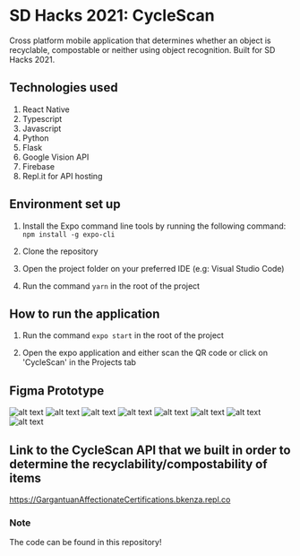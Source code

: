 # SD Hacks 2021: CycleScan

Cross platform mobile application that determines whether an object is recyclable, compostable or neither using object recognition. Built for SD Hacks 2021.

## Technologies used

1. React Native
2. Typescript
3. Javascript
4. Python
5. Flask
6. Google Vision API
7. Firebase
8. Repl.it for API hosting

## Environment set up

1. Install the Expo command line tools by running the following command: ``` npm install -g expo-cli ``` 

2. Clone the repository

3. Open the project folder on your preferred IDE (e.g: Visual Studio Code)

4. Run the command ``` yarn ``` in the root of the project


## How to run the application

1. Run the command ``` expo start ``` in the root of the project

2. Open the expo application and either scan the QR code or click on 'CycleScan' in the Projects tab

## Figma Prototype
![alt text](https://github.com/bkenza/CycleScan/blob/master/assets/figma/1splash.png)
![alt text](https://github.com/bkenza/CycleScan/blob/master/assets/figma/2home.png)
![alt text](https://github.com/bkenza/CycleScan/blob/master/assets/figma/3scan.png)
![alt text](https://github.com/bkenza/CycleScan/blob/master/assets/figma/4scan.png)
![alt text](https://github.com/bkenza/CycleScan/blob/master/assets/figma/5scan.png)
![alt text](https://github.com/bkenza/CycleScan/blob/master/assets/figma/6si.png)
![alt text](https://github.com/bkenza/CycleScan/blob/master/assets/figma/7su.png)
![alt text](https://github.com/bkenza/CycleScan/blob/master/assets/figma/8profile.png)

## Link to the CycleScan API that we built in order to determine the recyclability/compostability of items

https://GargantuanAffectionateCertifications.bkenza.repl.co

### Note

The code can be found in this repository!



